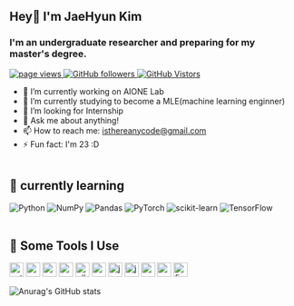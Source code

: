 ## Hey👋 I'm JaeHyun Kim
<h3 align="left">I'm an undergraduate researcher and preparing for my master's degree.</h3>

<p>
    <a href="https://github.com/IsThereAnyCode">
        <img src="https://komarev.com/ghpvc/?username=IsThereAnyCode&color=red" alt="page views" />
      </a>
    <a href="https://github.com/IsThereAnyCode">
        <img alt="GitHub followers" src="https://img.shields.io/github/followers/IsThereAnyCode?color=orange&logo=github">
      </a> 
    <a href="https://github.com/IsThereAnyCode">
        <img alt="GitHub Vistors" src="https://komarev.com/ghpvc/?username=IsThereAnyCode&color=yellow">
      </a> 
</p>

- 🔭 I’m currently working on AIONE Lab
- 🌱 I’m currently studying to become a MLE(machine learning enginner)
- 👯 I’m looking for Internship
- 💬 Ask me about anything!
- 📫 How to reach me: <isthereanycode@gmail.com>
- ⚡ Fun fact: I'm 23 :D
<br><br>

## :page_with_curl: currently learning

![Python](https://img.shields.io/badge/python-3670A0?style=for-the-badge&logo=python&logoColor=ffdd54)
![NumPy](https://img.shields.io/badge/numpy-%23013243.svg?style=for-the-badge&logo=numpy&logoColor=white)
![Pandas](https://img.shields.io/badge/pandas-%23150458.svg?style=for-the-badge&logo=pandas&logoColor=white)
![PyTorch](https://img.shields.io/badge/PyTorch-%23EE4C2C.svg?style=for-the-badge&logo=PyTorch&logoColor=white)
![scikit-learn](https://img.shields.io/badge/scikit--learn-%23F7931E.svg?style=for-the-badge&logo=scikit-learn&logoColor=white)
![TensorFlow](https://img.shields.io/badge/TensorFlow-%23FF6F00.svg?style=for-the-badge&logo=TensorFlow&logoColor=white)
<br><br>

## 🚀 Some Tools I Use
<p align="left">
<img src="https://cdn.jsdelivr.net/gh/devicons/devicon/icons/python/python-original.svg" alt="python" width="25" height="25" />
<img src="https://cdn.jsdelivr.net/gh/devicons/devicon/icons/r/r-original.svg" alt="r" width="25" height="25" />       
<img src="https://cdn.jsdelivr.net/gh/devicons/devicon/icons/c/c-original.svg" alt="c" width="25" height="25" />
<img src="https://cdn.jsdelivr.net/gh/devicons/devicon/icons/cplusplus/cplusplus-original.svg" alt="c++" width="25" height="25"/>
<img src="https://cdn.jsdelivr.net/gh/devicons/devicon/icons/csharp/csharp-original.svg" alt = "c#" width="25 height="25 />
<img src="https://cdn.jsdelivr.net/gh/devicons/devicon/icons/unrealengine/unrealengine-original.svg" alt = "unrealengine" width="25 height="25 />
<img src="https://cdn.jsdelivr.net/gh/devicons/devicon/icons/java/java-original.svg" alt = "java" width="25 height="25/>
<img src="https://cdn.jsdelivr.net/gh/devicons/devicon/icons/javascript/javascript-original.svg" alt = "javascript" width="25 height="25 />        
<img src="https://cdn.jsdelivr.net/gh/devicons/devicon/icons/androidstudio/androidstudio-original.svg"  alt="androidstudio" width="25" height="25" />
<img src="https://cdn.jsdelivr.net/gh/devicons/devicon/icons/mysql/mysql-original.svg" alt="mysql" width="25" height="25"/>
<img src="https://cdn.jsdelivr.net/gh/devicons/devicon/icons/firebase/firebase-plain.svg" alt="firebase" width="25" height="25"/>
          
          
        

</p>

![Anurag's GitHub stats](https://github-readme-stats.vercel.app/api?username=IsThereAnyCode&show_icons=true&theme=tokyonight)

</p>


<!--
**IsThereAnyCode/IsThereAnyCode** is a ✨ _special_ ✨ repository because its `README.md` (this file) appears on your GitHub profile.

Here are some ideas to get you started:


-->
